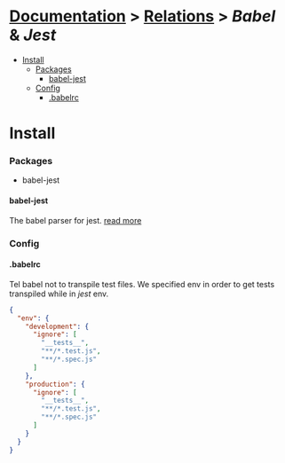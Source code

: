 # [Documentation](../README.md) > [Relations](README.md) > *Babel* & *Jest*

+ [Install](#install)
    + [Packages](#packages)
        + [babel-jest](#babel-jest)
    + [Config](#config)
        + [.babelrc](#babelrc)

# Install

### Packages

  + babel-jest

#### babel-jest

The babel parser for jest. [read more](https://babeljs.io/docs/plugins/transform-flow-strip-types/)

### Config

#### .babelrc

Tel babel not to transpile test files. We specified env in order to get tests transpiled while in *jest* env.

```json
{
  "env": {
    "development": {
      "ignore": [
        "__tests__",
        "**/*.test.js",
        "**/*.spec.js"
      ]
    },
    "production": {
      "ignore": [
        "__tests__",
        "**/*.test.js",
        "**/*.spec.js"
      ]
    }
  }
}
```